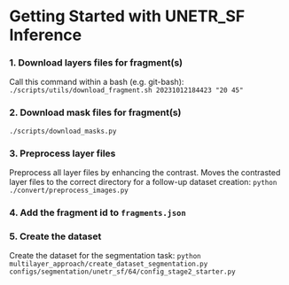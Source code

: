 # Getting Started with UNETR_SF Inference

### 1. Download layers files for fragment(s)
Call this command within a bash (e.g. git-bash):
`./scripts/utils/download_fragment.sh 20231012184423 "20 45"`

### 2. Download mask files for fragment(s)
`./scripts/download_masks.py`

### 3. Preprocess layer files

Preprocess all layer files by enhancing the contrast. 
Moves the contrasted layer files to the correct directory for a follow-up dataset creation: 
`python ./convert/preprocess_images.py`

### 4. Add the fragment id to `fragments.json`

### 5. Create the dataset

Create the dataset for the segmentation task:
`python multilayer_approach/create_dataset_segmentation.py configs/segmentation/unetr_sf/64/config_stage2_starter.py`
